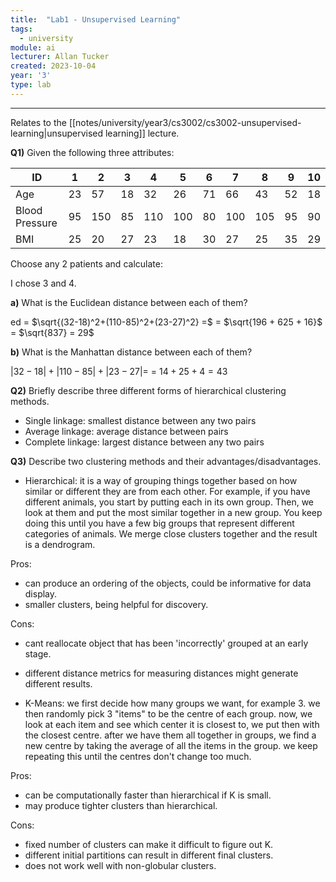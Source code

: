 ```yaml
---
title:  "Lab1 - Unsupervised Learning"
tags:
  - university
module: ai
lecturer: Allan Tucker
created: 2023-10-04
year: '3'
type: lab
---
```

---
Relates to the [[notes/university/year3/cs3002/cs3002-unsupervised-learning|unsupervised learning]] lecture.

**Q1)** Given the following three attributes:

| ID             | 1   | 2   | 3   | 4   | 5   | 6   | 7   | 8   | 9   | 10  |
| -------------- | --- | --- | --- | --- | --- | --- | --- | --- | --- | --- |
| Age            | 23  | 57  | 18  | 32  | 26  | 71  | 66  | 43  | 52  | 18  |
| Blood Pressure | 95  | 150 | 85  | 110 | 100 | 80  | 100 | 105 | 95  | 90  |
| BMI            | 25  | 20  | 27  | 23  | 18  | 30  | 27  | 25  | 35  | 29    |

Choose any 2 patients and calculate:

I chose 3 and 4.

**a)** What is the Euclidean distance between each of them?

ed = $\sqrt{(32-18)^2+(110-85)^2+(23-27)^2} =$
= $\sqrt{196 + 625 + 16}$
= $\sqrt{837} = 29$

**b)** What is the Manhattan distance between each of them?

$|32 - 18| + |110 - 85| + |23-27| =$
= $14 + 25 + 4 = 43$

**Q2)** Briefly describe three different forms of hierarchical clustering methods.

- Single linkage: smallest distance between any two pairs
- Average linkage: average distance between pairs
- Complete linkage: largest distance between any two pairs

**Q3)** Describe two clustering methods and their advantages/disadvantages.

- Hierarchical: it is a way of grouping things together based on how similar or different they are from each other. For example, if you have different animals, you start by putting each in its own group. Then, we look at them and put the most similar together in a new group. You keep doing this until you have a few big groups that represent different categories of animals.  We merge close clusters together and the result is a dendrogram.

Pros:
- can produce an ordering of the objects, could be informative for data display.
- smaller clusters, being helpful for discovery.

 Cons:
 - cant reallocate object that has been 'incorrectly' grouped at an early stage.
 - different distance metrics for measuring distances might generate different results.
  
- K-Means: we first decide how many groups we want, for example 3. we then randomly pick 3 "items" to be the centre of each group. now, we look at each item and see which center it is closest to, we put then with the closest centre. after we have them all together in groups, we find a new centre by taking the average of all the items in the group. we keep repeating this until the centres don't change too much.

Pros:
- can be computationally faster than hierarchical if K is small.
- may produce tighter clusters than hierarchical.

Cons:
- fixed number of clusters can make it difficult to figure out K.
- different initial partitions can result in different final clusters.
- does not work well with non-globular clusters.



